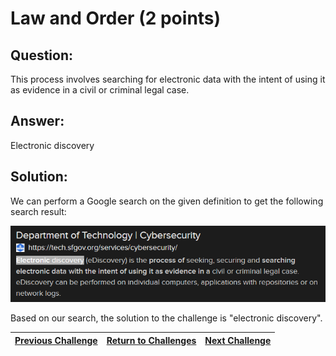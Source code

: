 # Law and Order (2 points)

## Question:

This process involves searching for electronic data with the intent of using it as evidence in a civil or criminal legal case.

## Answer:

Electronic discovery

## Solution:

We can perform a Google search on the given definition to get the following search result:

[![search-result.png](search-result.png)](https://duckduckgo.com/?q=process+involves+searching+for+electronic+data+with+the+intent+of+using+it+as+evidence+in+a+civil+or+criminal+legal+case&t=ffab&atb=v1-1&ia=web)

Based on our search, the solution to the challenge is "electronic discovery".

| [Previous Challenge](/Challenges/Oversee-And-Govern/9/README.md) | [Return to Challenges](/Challenges/../../../#modules) | [Next Challenge](/Challenges/Protect-And-Defend/2/README.md) |
| :------- | :-----: | ------: |